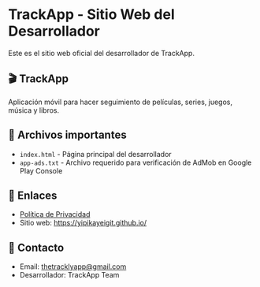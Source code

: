 # TrackApp - Sitio Web del Desarrollador

Este es el sitio web oficial del desarrollador de TrackApp.

## 🎬 TrackApp
Aplicación móvil para hacer seguimiento de películas, series, juegos, música y libros.

## 📁 Archivos importantes
- `index.html` - Página principal del desarrollador
- `app-ads.txt` - Archivo requerido para verificación de AdMob en Google Play Console

## 🔗 Enlaces
- [Política de Privacidad](https://yipikayeigit.github.io/trackly-privacy/)
- Sitio web: https://yipikayeigit.github.io/

## 📱 Contacto
- Email: thetracklyapp@gmail.com
- Desarrollador: TrackApp Team 